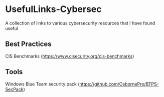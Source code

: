 # UsefulLinks-Cybersec
A collection of links to various cybersecurity resources that I have found useful  
  
## Best Practices
CIS Benchmarks (https://www.cisecurity.org/cis-benchmarks)  
## Tools
Windows Blue Team security pack (https://github.com/OsbornePro/BTPS-SecPack)  
